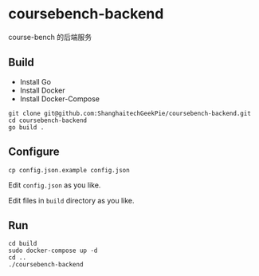 # coursebench-backend

course-bench 的后端服务

## Build

* Install Go
* Install Docker
* Install Docker-Compose

```shell
git clone git@github.com:ShanghaitechGeekPie/coursebench-backend.git
cd coursebench-backend
go build .
```

## Configure

```shell
cp config.json.example config.json
```

Edit ``config.json`` as you like.

Edit files in `build` directory as you like.

## Run

```shell
cd build
sudo docker-compose up -d
cd ..
./coursebench-backend
```
